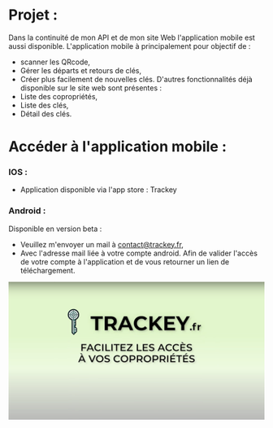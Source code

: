 # Projet : 
Dans la continuité de mon API et de mon site Web l'application mobile est aussi disponible. 
L'application mobile à principalement pour objectif de : 
  - scanner les QRcode,
  - Gérer les départs et retours de clés,
  - Créer plus facilement de nouvelles clés. 
D'autres fonctionnalités déjà disponible sur le site web sont présentes :
  - Liste des copropriétés,
  - Liste des clés,
  - Détail des clés. 

# Accéder à l'application mobile : 
### IOS : 
  - Application disponible via l'app store : Trackey
### Android : 
Disponible en version beta : 
   - Veuillez m'envoyer un mail à contact@trackey.fr,
   - Avec l'adresse mail liée à votre compte android.
Afin de valider l'accès de votre compte à l'application et de vous retourner un lien de téléchargement. 



[![Vidéo de présentation](https://github.com/Nicolas-Dmb/Trackey/blob/main/public/video.png)](https://www.youtube.com/watch?v=wtl7L5LCQL8) 
